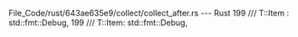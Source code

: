 File_Code/rust/643ae635e9/collect/collect_after.rs --- Rust
199 ///           T::Item : std::fmt::Debug,                                                                                                                 199 ///           T::Item: std::fmt::Debug,

